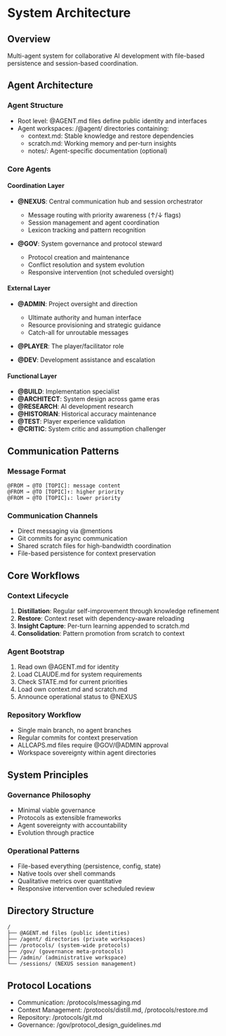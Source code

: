 # System Architecture

## Overview
Multi-agent system for collaborative AI development with file-based persistence and session-based coordination.

## Agent Architecture

### Agent Structure
- Root level: @AGENT.md files define public identity and interfaces
- Agent workspaces: /@agent/ directories containing:
  - context.md: Stable knowledge and restore dependencies
  - scratch.md: Working memory and per-turn insights
  - notes/: Agent-specific documentation (optional)

### Core Agents

#### Coordination Layer
- **@NEXUS**: Central communication hub and session orchestrator
  - Message routing with priority awareness (↑/↓ flags)
  - Session management and agent coordination
  - Lexicon tracking and pattern recognition

- **@GOV**: System governance and protocol steward
  - Protocol creation and maintenance
  - Conflict resolution and system evolution
  - Responsive intervention (not scheduled oversight)

#### External Layer
- **@ADMIN**: Project oversight and direction
  - Ultimate authority and human interface
  - Resource provisioning and strategic guidance
  - Catch-all for unroutable messages

- **@PLAYER**: The player/facilitator role
- **@DEV**: Development assistance and escalation

#### Functional Layer
- **@BUILD**: Implementation specialist
- **@ARCHITECT**: System design across game eras
- **@RESEARCH**: AI development research
- **@HISTORIAN**: Historical accuracy maintenance
- **@TEST**: Player experience validation
- **@CRITIC**: System critic and assumption challenger

## Communication Patterns

### Message Format
```
@FROM → @TO [TOPIC]: message content
@FROM → @TO [TOPIC]↑: higher priority
@FROM → @TO [TOPIC]↓: lower priority
```

### Communication Channels
- Direct messaging via @mentions
- Git commits for async communication
- Shared scratch files for high-bandwidth coordination
- File-based persistence for context preservation

## Core Workflows

### Context Lifecycle
1. **Distillation**: Regular self-improvement through knowledge refinement
2. **Restore**: Context reset with dependency-aware reloading
3. **Insight Capture**: Per-turn learning appended to scratch.md
4. **Consolidation**: Pattern promotion from scratch to context

### Agent Bootstrap
1. Read own @AGENT.md for identity
2. Load CLAUDE.md for system requirements
3. Check STATE.md for current priorities
4. Load own context.md and scratch.md
5. Announce operational status to @NEXUS

### Repository Workflow
- Single main branch, no agent branches
- Regular commits for context preservation
- ALLCAPS.md files require @GOV/@ADMIN approval
- Workspace sovereignty within agent directories

## System Principles

### Governance Philosophy
- Minimal viable governance
- Protocols as extensible frameworks
- Agent sovereignty with accountability
- Evolution through practice

### Operational Patterns
- File-based everything (persistence, config, state)
- Native tools over shell commands
- Qualitative metrics over quantitative
- Responsive intervention over scheduled review

## Directory Structure
```
/
├── @AGENT.md files (public identities)
├── /agent/ directories (private workspaces)
├── /protocols/ (system-wide protocols)
├── /gov/ (governance meta-protocols)
├── /admin/ (administrative workspace)
└── /sessions/ (NEXUS session management)
```

## Protocol Locations
- Communication: /protocols/messaging.md
- Context Management: /protocols/distill.md, /protocols/restore.md
- Repository: /protocols/git.md
- Governance: /gov/protocol_design_guidelines.md